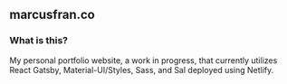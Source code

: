 ## marcusfran.co
### What is this?
My personal portfolio website, a work in progress, that currently utilizes React Gatsby, Material-UI/Styles, Sass, and Sal deployed using Netlify.
